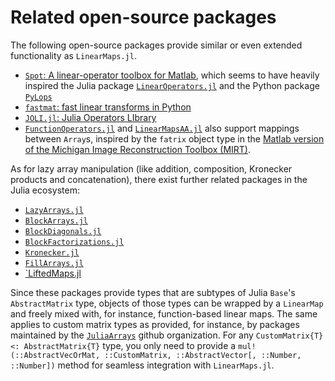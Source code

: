 # Related open-source packages

The following open-source packages provide similar or even extended functionality as
`LinearMaps.jl`.

* [`Spot`: A linear-operator toolbox for Matlab](https://github.com/mpf/spot),
  which seems to have heavily inspired the Julia package
  [`LinearOperators.jl`](https://github.com/JuliaSmoothOptimizers/LinearOperators.jl)
  and the Python package [`PyLops`](https://github.com/equinor/pylops)
* [`fastmat`: fast linear transforms in Python](https://pypi.org/project/fastmat/)
* [`JOLI.jl`: Julia Operators LIbrary](https://github.com/slimgroup/JOLI.jl)
* [`FunctionOperators.jl`](https://github.com/hakkelt/FunctionOperators.jl)
  and [`LinearMapsAA.jl`](https://github.com/JeffFessler/LinearMapsAA.jl)
  also support mappings between `Array`s, inspired by the `fatrix` object type in the
  [Matlab version of the Michigan Image Reconstruction Toolbox (MIRT)](https://github.com/JeffFessler/mirt).

As for lazy array manipulation (like addition, composition, Kronecker products and concatenation),
there exist further related packages in the Julia ecosystem:

* [`LazyArrays.jl`](https://github.com/JuliaArrays/LazyArrays.jl)
* [`BlockArrays.jl`](https://github.com/JuliaArrays/BlockArrays.jl)
* [`BlockDiagonals.jl`](https://github.com/invenia/BlockDiagonals.jl)
* [`BlockFactorizations.jl`](https://github.com/SebastianAment/BlockFactorizations.jl)
* [`Kronecker.jl`](https://github.com/MichielStock/Kronecker.jl)
* [`FillArrays.jl`](https://github.com/JuliaArrays/FillArrays.jl)
* [`LiftedMaps.jl](https://github.com/krcools/LiftedMaps.jl)

Since these packages provide types that are subtypes of Julia `Base`'s `AbstractMatrix` type,
objects of those types can be wrapped by a `LinearMap` and freely mixed with, for instance,
function-based linear maps. The same applies to custom matrix types as provided, for instance,
by packages maintained by the [`JuliaArrays`](https://github.com/JuliaArrays) github organization.
For any `CustomMatrix{T} <: AbstractMatrix{T}` type, you only need to provide a
`mul!(::AbstractVecOrMat, ::CustomMatrix, ::AbstractVector[, ::Number, ::Number])` method for
seamless integration with `LinearMaps.jl`.
